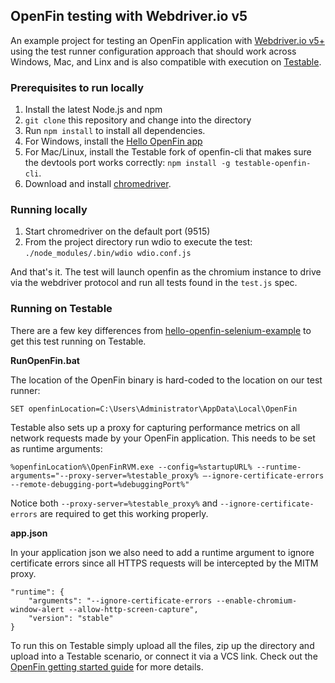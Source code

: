 ## OpenFin testing with Webdriver.io v5

An example project for testing an OpenFin application with [Webdriver.io v5+](https://webdriver.io) using the test runner configuration approach that should work across Windows, Mac, and Linx and is also compatible with execution on [Testable](https://testable.io).

### Prerequisites to run locally

1. Install the latest Node.js and npm
2. `git clone` this repository and change into the directory
3. Run `npm install` to install all dependencies.
4. For Windows, install the [Hello OpenFin app](https://install.openfin.co/download/?config=https%3A%2F%2Fcdn.openfin.co%2Fdemos%2Fhello%2Fapp.json&fileName=HelloOpenFin&supportEmail=support%40openfin.co)
5. For Mac/Linux, install the Testable fork of openfin-cli that makes sure the devtools port works correctly: `npm install -g testable-openfin-cli`.
6. Download and install [chromedriver](http://chromedriver.chromium.org/downloads).

### Running locally

1. Start chromedriver on the default port (9515)
2. From the project directory run wdio to execute the test: `./node_modules/.bin/wdio wdio.conf.js`

And that's it. The test will launch openfin as the chromium instance to drive via the webdriver protocol and run all tests found in the `test.js` spec.

### Running on Testable

There are a few key differences from [hello-openfin-selenium-example](https://github.com/openfin/hello-openfin-selenium-example) to get this test running on Testable.

**RunOpenFin.bat**

The location of the OpenFin binary is hard-coded to the location on our test runner:

```
SET openfinLocation=C:\Users\Administrator\AppData\Local\OpenFin
```

Testable also sets up a proxy for capturing performance metrics on all network requests made by your OpenFin application. This needs to be set as runtime arguments:

```
%openfinLocation%\OpenFinRVM.exe --config=%startupURL% --runtime-arguments="--proxy-server=%testable_proxy% –-ignore-certificate-errors --remote-debugging-port=%debuggingPort%"
```

Notice both ```--proxy-server=%testable_proxy%``` and ```--ignore-certificate-errors``` are required to get this working properly.

**app.json**

In your application json we also need to add a runtime argument to ignore certificate errors since all HTTPS requests will be intercepted by the MITM proxy.

```
"runtime": {
    "arguments": "--ignore-certificate-errors --enable-chromium-window-alert --allow-http-screen-capture",
    "version": "stable"
}
```

To run this on Testable simply upload all the files, zip up the directory and upload into a Testable scenario, or connect it via a VCS link. Check out the [OpenFin getting started guide](https://docs.testable.io/getting-started/openfin.html) for more details.